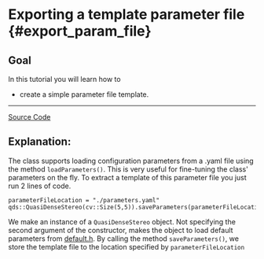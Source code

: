 Exporting a template parameter file {#export_param_file}
==================

Goal
----

In this tutorial you will learn how to

-   create a simple parameter file template.

-----------
[Source Code](../samples/export_param_file.cpp)

## Explanation:

The class supports loading configuration parameters from a .yaml file using the method `loadParameters()`.
This is very useful for fine-tuning the class' parameters on the fly. To extract a template of this parameter
file you just run 2 lines of code.
```
parameterFileLocation = "./parameters.yaml"
qds::QuasiDenseStereo(cv::Size(5,5)).saveParameters(parameterFileLocation);

```
We make an instance of a `QuasiDenseStereo` object. Not specifying the second argument of the constructor,
makes the object to load default parameters from [default.h](../include/opencv2/qds/defaults.hpp).
By calling the method `saveParameters()`, we store the template file to the location specified by `parameterFileLocation`

